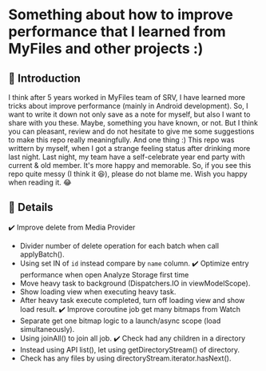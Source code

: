 # Something about how to improve performance that I learned from MyFiles and other projects :)
## 🚀 Introduction
I think after 5 years worked in MyFiles team of SRV, I have learned more tricks about improve performance (mainly in Android development). So, I want to write it down not only save as a note for myself, but also I want to share with you these. Maybe, something you have known, or not. But I think you can pleasant, review and do not hesitate to give me some suggestions to make this repo really meaningfully. And one thing :) This repo was writtern by myself, when I got a strange feeling status after drinking more last night. Last night, my team have a self-celebrate year end party with current & old member. It's more happy and memorable. So, if you see this repo quite messy (I think it 😆), please do not blame me. Wish you happy when reading it. 😂

## 📖 Details
✔️ Improve delete from Media Provider
- Divider number of delete operation for each batch when call applyBatch().
- Using set IN of `id` instead compare by `name` column.
✔️ Optimize entry performance when open Analyze Storage first time
- Move heavy task to background (Dispatchers.IO in viewModelScope).
- Show loading view when executing heavy task.
- After heavy task execute completed, turn off loading view and show load result.
✔️ Improve coroutine job get many bitmaps from Watch
- Separate get one bitmap logic to a launch/async scope (load simultaneously).
- Using joinAll() to join all job.
✔️ Check had any children in a directory
- Instead using API list(), let using getDirectoryStream() of directory.
- Check has any files by using directoryStream.iterator.hasNext().
